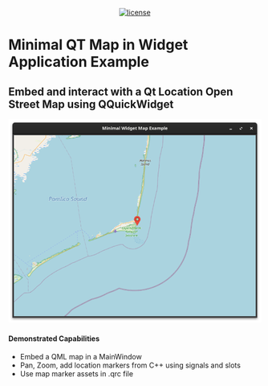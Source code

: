 <p align="center">
  <a href="https://github.com/rruchte/qrzclient/blob/master/LICENSE"><img src="https://img.shields.io/badge/License-MIT-blue.svg" alt="license"></a>
</p>

# Minimal QT Map in Widget Application Example

## Embed and interact with a Qt Location Open Street Map using QQuickWidget

![Alt text](/images/screenshot.png?raw=true "Screenshot")

#### Demonstrated Capabilities
* Embed a QML map in a MainWindow
* Pan, Zoom, add location markers from C++ using signals and slots
* Use map marker assets in .qrc file
